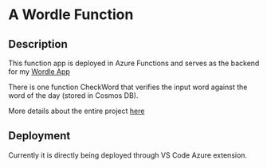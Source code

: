 # A Wordle Function

## Description

This function app is deployed in Azure Functions and serves as the backend for my [Wordle App](https://github.com/sharmavikashkr/wordle_app)

There is one function CheckWord that verifies the input word against the word of the day (stored in Cosmos DB).

More details about the entire project [here](https://betterprogramming.pub/i-created-my-own-wordle-heres-how-289c361421e3)

## Deployment

Currently it is directly being deployed through VS Code Azure extension.